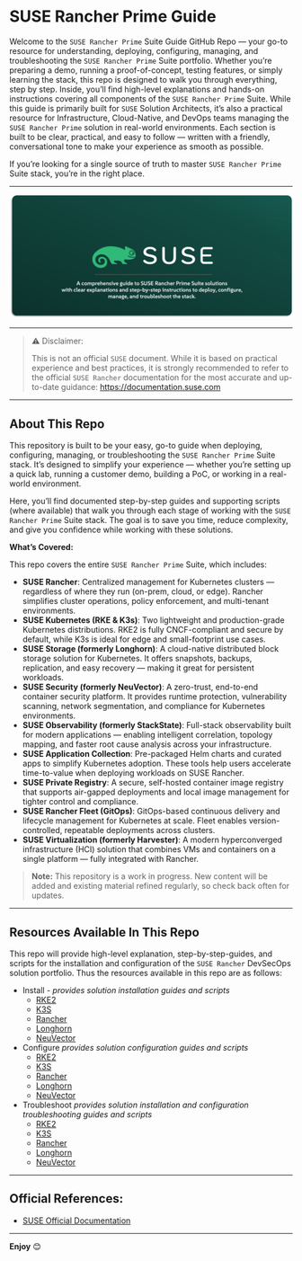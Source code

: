 # SUSE Rancher Prime Guide

Welcome to the `SUSE Rancher Prime` Suite Guide GitHub Repo — your go-to resource for understanding, deploying, configuring, managing, and troubleshooting the `SUSE Rancher Prime` Suite portfolio. Whether you’re preparing a demo, running a proof-of-concept, testing features, or simply learning the stack, this repo is designed to walk you through everything, step by step. Inside, you’ll find high-level explanations and hands-on instructions covering all components of the `SUSE Rancher Prime` Suite. While this guide is primarily built for `SUSE` Solution Architects, it’s also a practical resource for Infrastructure, Cloud-Native, and DevOps teams managing the `SUSE Rancher Prime` solution in real-world environments. Each section is built to be clear, practical, and easy to follow — written with a friendly, conversational tone to make your experience as smooth as possible.

If you’re looking for a single source of truth to master `SUSE Rancher Prime` Suite stack, you’re in the right place.

---

<p align="center">
    <img src="Images/Repo-PIC.png">
</p>

---

> ⚠️ Disclaimer:
> 
> This is not an official `SUSE` document. While it is based on practical experience and best practices, it is strongly recommended to refer to the official `SUSE Rancher` documentation for the most accurate and up-to-date guidance: https://documentation.suse.com

---

## About This Repo

This repository is built to be your easy, go-to guide when deploying, configuring, managing, or troubleshooting the `SUSE Rancher Prime` Suite stack. It’s designed to simplify your experience — whether you’re setting up a quick lab, running a customer demo, building a PoC, or working in a real-world environment.

Here, you’ll find documented step-by-step guides and supporting scripts (where available) that walk you through each stage of working with the `SUSE Rancher Prime` Suite stack. The goal is to save you time, reduce complexity, and give you confidence while working with these solutions.

**What’s Covered:**

This repo covers the entire `SUSE Rancher Prime` Suite, which includes:
- **SUSE Rancher**: Centralized management for Kubernetes clusters — regardless of where they run (on-prem, cloud, or edge). Rancher simplifies cluster operations, policy enforcement, and multi-tenant environments.
- **SUSE Kubernetes (RKE & K3s)**: Two lightweight and production-grade Kubernetes distributions. RKE2 is fully CNCF-compliant and secure by default, while K3s is ideal for edge and small-footprint use cases.
- **SUSE Storage (formerly Longhorn)**: A cloud-native distributed block storage solution for Kubernetes. It offers snapshots, backups, replication, and easy recovery — making it great for persistent workloads.
- **SUSE Security (formerly NeuVector)**: A zero-trust, end-to-end container security platform. It provides runtime protection, vulnerability scanning, network segmentation, and compliance for Kubernetes environments.
- **SUSE Observability (formerly StackState)**: Full-stack observability built for modern applications — enabling intelligent correlation, topology mapping, and faster root cause analysis across your infrastructure.
- **SUSE Application Collection**: Pre-packaged Helm charts and curated apps to simplify Kubernetes adoption. These tools help users accelerate time-to-value when deploying workloads on SUSE Rancher.
- **SUSE Private Registry**: A secure, self-hosted container image registry that supports air-gapped deployments and local image management for tighter control and compliance.
- **SUSE Rancher Fleet (GitOps)**: GitOps-based continuous delivery and lifecycle management for Kubernetes at scale. Fleet enables version-controlled, repeatable deployments across clusters.
- **SUSE Virtualization (formerly Harvester)**: A modern hyperconverged infrastructure (HCI) solution that combines VMs and containers on a single platform — fully integrated with Rancher.

> **Note:** This repository is a work in progress. New content will be added and existing material refined regularly, so check back often for updates.

---

## Resources Available In This Repo

This repo will provide high-level explanation, step-by-step-guides, and scripts for the installation and configuration of the `SUSE Rancher` DevSecOps solution portfolio. Thus the resources available in this repo are as follows:

- Install - _provides solution installation guides and scripts_
  - [RKE2](/1-Install/RKE2/)
  - [K3S](/1-Install/K3S/)
  - [Rancher](/1-Install/Rancher/)
  - [Longhorn](/1-Install/Longhorn/)
  - [NeuVector](/1-Install/NeuVector/)
- Configure _provides solution configuration guides and scripts_
  - [RKE2](/2-Configure/RKE2/)
  - [K3S](/2-Configure/K3S/)
  - [Rancher](/2-Configure/Rancher/)
  - [Longhorn](/2-Configure/Longhorn/)
  - [NeuVector](/2-Configure/NeuVector/)
- Troubleshoot _provides solution installation and configuration troubleshooting guides and scripts_
  - [RKE2](/3-Troubleshoot/RKE2/)
  - [K3S](/3-Troubleshoot/K3S/)
  - [Rancher](/3-Troubleshoot/Rancher/)
  - [Longhorn](/3-Troubleshoot/Longhorn/)
  - [NeuVector](/3-Troubleshoot/NeuVector/)

---

## Official References:

- [SUSE Official Documentation](https://documentation.suse.com)

---

**Enjoy** :blush:
